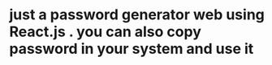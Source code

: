 # just a password generator web using React.js . you can also copy password in your system and use it
